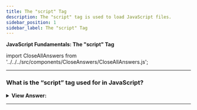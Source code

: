 ```yaml
---
title: The "script" Tag
description: The "script" tag is used to load JavaScript files.
sidebar_position: 1
sidebar_label: The "script" Tag
---
```


**JavaScript Fundamentals: The "script" Tag**

import CloseAllAnswers from '../../../src/components/CloseAnswers/CloseAllAnswers.js';

<CloseAllAnswers />

---

### What is the “script” tag used for in JavaScript?

<details>
  <summary>
    <strong>View Answer:</strong>
  </summary>
  <div>
    <div>
      <strong>Interview Response:</strong> We can use the script tag to insert JS into HTML or import scripts from external sources.
    </div>
    <br />
    <div>
      <strong>Technical Response:</strong> JavaScript may be included practically anywhere in an HTML page using the script tag. The script tag gets used to import scripts from external file sources.
    </div>
    <div>
    <br />
    <strong class="codeExample">Code Example:</strong><br /><br />
    <div></div>

```javascript
<script src="/path/to/script.js"></script>
// External URL:
<script src="https://cdnjs.cloudflare.com/ajax/libs/lodash.js/4.17.11/lodash.js"></script>
```

  </div>
  </div>
</details>

---
